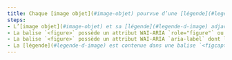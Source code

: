 ```yaml
---
title: Chaque [image objet](#image-objet) pourvue d’une [légende](#legende-d-image) (balise `<object>` avec l’attribut `type="image/…"` associée à une [légende](#legende-d-image) adjacente), vérifie-t-elle, si nécessaire, ces conditions ?
steps:
- L’[image objet](#image-objet) et sa [légende](#legende-d-image) adjacente sont contenues dans une balise `<figure>` ;
- La balise `<figure>` possède un attribut WAI-ARIA `role="figure"` ou `role="group"` ;
- La balise `<figure>` possède un attribut WAI-ARIA `aria-label` dont le contenu est identique au contenu de la [légende](#legende-d-image) ;
- La [légende](#legende-d-image) est contenue dans une balise `<figcaption>`.
---
```


